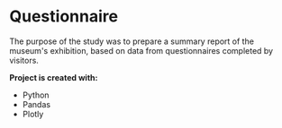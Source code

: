 # Questionnaire

The purpose of the study was to prepare a summary report of the museum's exhibition, based on data from questionnaires completed by visitors.

**Project is created with:**

- Python
- Pandas
- Plotly
